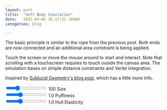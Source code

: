 ```yaml
---
layout: post
title:  "Soft Body Simulation"
date:   2025-04-06 16:17:21 +0800
categories: blog

---
```


The basic principle is similar to the rope from the previous post. Both ends are now connected and an additional area constraint is being applied.

Touch the screen or move the mouse around to start and interact. Note that scrolling with a touchscreen requires to touch ouside the canvas area.
The simulation bases on simple distance constraints and Verlet integration.

Inspired by [Sublucid Geometry's blog post](https://zalo.github.io/blog/constraints/), which has a little more info.

<div class="slider-container">
    <input id="sizeSlider" type="range" min="30" max="300" step="1" value="100" />
    <label for="sizeSlider"><span id="sizeValue">100</span> Size</label>
</div>

<div class="slider-container">
    <input id="puffinessSlider" type="range" min="0.5" max="2.0" step="0.05" value="1.0" />
    <label for="puffinessSlider"><span id="puffinessValue">1.0</span> Puffiness</label>
</div>

<div class="slider-container">
    <input id="elasticitySlider" type="range" min="0.5" max="2.0" step="0.05" value="1.0" />
    <label for="elasticitySlider"><span id="elasticityValue">1.0</span> Hull Elasticity</label>
</div>
<canvas id="softBodyCanvas" style="touch-action:none;"></canvas>

<script src="../../../../assets/js/src/util.js"></script>
<script src="../../../../assets/js/src/vector.js"></script>
<script src="../../../../assets/js/src/input.js"></script>
<script src="../../../../assets/js/src/environment.js"></script>
<script src="../../../../assets/js/src/drawing.js"></script>
<script src="../../../../assets/js/src/drawables/constrained_point.js"></script>
<script src="../../../../assets/js/src/drawables/soft_body.js"></script>
<script src="../../../../assets/js/soft_body.js"></script>
